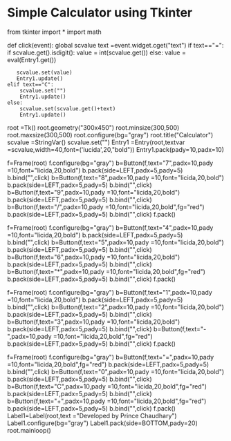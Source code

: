 # Simple Calculator using Tkinter
from tkinter import *
import math

def click(event):
    global scvalue
    text =event.widget.cget("text")
    if text=="=":
       if scvalue.get().isdigit():
           value = int(scvalue.get())
       else:
           value = eval(Entry1.get())

       scvalue.set(value)
       Entry1.update() 
    elif text=="C":
        scvalue.set("")
        Entry1.update()
    else:
        scvalue.set(scvalue.get()+text)
        Entry1.update()


root =Tk()
root.geometry("300x450")
root.minsize(300,500)
root.maxsize(300,500)
root.configure(bg="gray")
root.title("Calculator")
scvalue =StringVar()
scvalue.set("")
Entry1 =Entry(root,textvar =scvalue,width=40,font=('lucida',20,"bold"))
Entry1.pack(pady=10,padx=10)

f=Frame(root)
f.configure(bg="gray")
b=Button(f,text="7",padx=10,pady =10,font="licida,20,bold")
b.pack(side=LEFT,padx=5,pady=5)
b.bind("<Button-1>",click)
b=Button(f,text="8",padx=10,pady =10,font="licida,20,bold")
b.pack(side=LEFT,padx=5,pady=5)
b.bind("<Button-1>",click)
b=Button(f,text="9",padx=10,pady =10,font="licida,20,bold")
b.pack(side=LEFT,padx=5,pady=5)
b.bind("<Button-1>",click)
b=Button(f,text="/",padx=10,pady =10,font="licida,20,bold",fg="red")
b.pack(side=LEFT,padx=5,pady=5)
b.bind("<Button-1>",click)
f.pack()


f=Frame(root)
f.configure(bg="gray")
b=Button(f,text="4",padx=10,pady =10,font="licida,20,bold")
b.pack(side=LEFT,padx=5,pady=5)
b.bind("<Button-1>",click)
b=Button(f,text="5",padx=10,pady =10,font="licida,20,bold")
b.pack(side=LEFT,padx=5,pady=5)
b.bind("<Button-1>",click)
b=Button(f,text="6",padx=10,pady =10,font="licida,20,bold")
b.pack(side=LEFT,padx=5,pady=5)
b.bind("<Button-1>",click)
b=Button(f,text="*",padx=10,pady =10,font="licida,20,bold",fg="red")
b.pack(side=LEFT,padx=5,pady=5)
b.bind("<Button-1>",click)
f.pack()

f=Frame(root)
f.configure(bg="gray")
b=Button(f,text="1",padx=10,pady =10,font="licida,20,bold")
b.pack(side=LEFT,padx=5,pady=5)
b.bind("<Button-1>",click)
b=Button(f,text="2",padx=10,pady =10,font="licida,20,bold")
b.pack(side=LEFT,padx=5,pady=5)
b.bind("<Button-1>",click)
b=Button(f,text="3",padx=10,pady =10,font="licida,20,bold")
b.pack(side=LEFT,padx=5,pady=5)
b.bind("<Button-1>",click)
b=Button(f,text="-",padx=10,pady =10,font="licida,20,bold",fg="red")
b.pack(side=LEFT,padx=5,pady=5)
b.bind("<Button-1>",click)
f.pack()


f=Frame(root)
f.configure(bg="gray")
b=Button(f,text="=",padx=10,pady =10,font="licida,20,bold",fg="red")
b.pack(side=LEFT,padx=5,pady=5)
b.bind("<Button-1>",click)
b=Button(f,text="0",padx=10,pady =10,font="licida,20,bold")
b.pack(side=LEFT,padx=5,pady=5)
b.bind("<Button-1>",click)
b=Button(f,text="C",padx=10,pady =10,font="licida,20,bold",fg="red")
b.pack(side=LEFT,padx=5,pady=5)
b.bind("<Button-1>",click)
b=Button(f,text="+",padx=10,pady =10,font="licida,20,bold",fg="red")
b.pack(side=LEFT,padx=5,pady=5)
b.bind("<Button-1>",click)
f.pack()
Label1=Label(root,text ="Developed by Prince Chaudhary")
Label1.configure(bg="gray")
Label1.pack(side=BOTTOM,pady=20)
root.mainloop()

